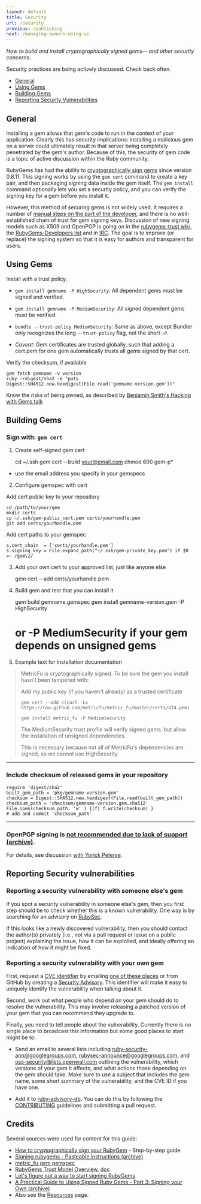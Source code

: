```yaml
---
layout: default
title: Security
url: /security
previous: /publishing
next: /managing-owners-using-ui
---
```


<em class="t-gray">How to build and install cryptographically signed gems-- and other security concerns.</em>

Security practices are being actively discussed. Check back often.

* [General](#general)
* [Using Gems](#using-gems)
* [Building Gems](#building-gems)
* [Reporting Security Vulnerabilities](#reporting-security-vulnerabilities)

General
-------

Installing a gem allows that gem's code to run in the context of your
application. Clearly this has security implications: installing a malicious gem
on a server could ultimately result in that server being completely penetrated
by the gem's author. Because of this, the security of gem code is a topic of
active discussion within the Ruby community.

RubyGems has had the ability to [cryptographically sign
gems](http://docs.seattlerb.org/rubygems/Gem/Security.html) since version
0.8.11. This signing works by using the `gem cert` command to create a key
pair, and then packaging signing data inside the gem itself. The `gem install`
command optionally lets you set a security policy, and you can verify the
signing key for a gem before you install it.

However, this method of securing gems is not widely used. It requires a number
of [manual steps on the part of the developer](#building-gems), and there is no
well-established chain of trust for gem signing keys.  Discussion of new
signing models such as X509 and OpenPGP is going on in the [rubygems-trust
wiki](https://github.com/rubygems-trust/rubygems.org/wiki/_pages), the
[RubyGems-Developers
list](https://groups.google.com/d/msg/rubygems-developers/lnnGTlfsuYo/TLDcJ2RPSDoJ)
and in [IRC](irc://chat.freenode.net/#rubygems-trust). The goal is to improve
(or replace) the signing system so that it is easy for authors and transparent
for users.

Using Gems
-------

Install with a trust policy.

  * `gem install gemname -P HighSecurity`: All dependent gems must be signed
    and verified.

  * `gem install gemname -P MediumSecurity`: All signed dependent gems must be
    verified.

  * `bundle --trust-policy MediumSecurity`: Same as above, except Bundler only
    recognizes the long `--trust-policy` flag, not the short `-P`.

  * *Caveat:* Gem certificates are trusted globally, such that adding a
    cert.pem for one gem automatically trusts all gems signed by that cert.

Verify the checksum, if available

    gem fetch gemname -v version
    ruby -rdigest/sha2 -e "puts Digest::SHA512.new.hexdigest(File.read('gemname-version.gem'))"

Know the risks of being pwned, as described by [Benjamin Smith's Hacking with Gems talk](https://youtu.be/zEBReauO-vg)

Building Gems
-------

### Sign with: `gem cert`

1) Create self-signed gem cert

    cd ~/.ssh
    gem cert --build your@email.com
    chmod 600 gem-p*

- use the email address you specify in your gemspecs

2) Configure gemspec with cert

Add cert public key to your repository

    cd /path/to/your/gem
    mkdir certs
    cp ~/.ssh/gem-public_cert.pem certs/yourhandle.pem
    git add certs/yourhandle.pem

Add cert paths to your gemspec

    s.cert_chain  = ['certs/yourhandle.pem']
    s.signing_key = File.expand_path("~/.ssh/gem-private_key.pem") if $0 =~ /gem\z/

3) Add your own cert to your approved list, just like anyone else

    gem cert --add certs/yourhandle.pem

4) Build gem and test that you can install it

    gem build gemname.gemspec
    gem install gemname-version.gem -P HighSecurity
    # or -P MediumSecurity if your gem depends on unsigned gems

5) Example text for installation documentation

> MetricFu is cryptographically signed. To be sure the gem you install hasn't been tampered with:
>
> Add my public key (if you haven't already) as a trusted certificate
>
> `gem cert --add <(curl -Ls https://raw.github.com/metricfu/metric_fu/master/certs/bf4.pem)`
>
> `gem install metric_fu -P MediumSecurity`
>
> The MediumSecurity trust profile will verify signed gems, but allow the installation of unsigned dependencies.
>
> This is necessary because not all of MetricFu's dependencies are signed, so we cannot use HighSecurity.

-------

### Include checksum of released gems in your repository

    require 'digest/sha2'
    built_gem_path = 'pkg/gemname-version.gem'
    checksum = Digest::SHA512.new.hexdigest(File.read(built_gem_path))
    checksum_path = 'checksum/gemname-version.gem.sha512'
    File.open(checksum_path, 'w' ) {|f| f.write(checksum) }
    # add and commit 'checksum_path'

-------

### OpenPGP signing is [not recommended due to lack of support (archive)](https://web.archive.org/web/20131125012205/http://www.rubygems-openpgp-ca.org/blog/nobody-cares-about-signed-gems.html).

For details, see discussion [with Yorick
Peterse](https://github.com/rubygems/guides/pull/70#issuecomment-29007487).

Reporting Security vulnerabilities
-------


### Reporting a security vulnerability with someone else's gem

If you spot a security vulnerability in someone else's gem, then you
first step should be to check whether this is a known vulnerability.
One way is by searching for an advisory on [RubySec](http://rubysec.com).

If this looks like a newly discovered vulnerability, then you should
contact the author(s) privately (i.e., not via a pull request or issue on a
public project) explaining the issue, how it can be exploited, and ideally
offering an indication of how it might be fixed.

### Reporting a security vulnerability with your own gem

First, request a [CVE identifier](https://www.cve.org/ResourcesSupport/FAQs)
by emailing [one of these places](https://github.com/RedHatProductSecurity/CVE-HOWTO#how-do-i-request-a-cve)
or from GitHub by creating a [Security Advisory](https://docs.github.com/en/code-security/security-advisories/repository-security-advisories/about-repository-security-advisories#cve-identification-numbers).
This identifier will make it easy to uniquely identify the vulnerability when talking about it.

Second, work out what people who depend on your gem should do to resolve the
vulnerability. This may involve releasing a patched version of your gem that
you can recommend they upgrade to.

Finally, you need to tell people about the vulnerability. Currently there
is no single place to broadcast this information but some good places to
start might be to:

- Send an email to several lists including ruby-security-ann@googlegroups.com,
  rubysec-announce@googlegroups.com, and oss-security@lists.openwall.com
  outlining the vulnerability, which versions of your gem it affects, and what
  actions those depending on the gem should take. Make sure to use a subject
  that includes the gem name, some short summary of the vulnerability, and the
  CVE ID if you have one.

- Add it to [ruby-advisory-db](https://github.com/rubysec/ruby-advisory-db/).
  You can do this by following the
  [CONTRIBUTING](https://github.com/rubysec/ruby-advisory-db/blob/master/CONTRIBUTING.md)
  guidelines and submitting a pull request.

Credits
-------

Several sources were used for content for this guide:

* [How to cryptographically sign your RubyGem](http://www.benjaminfleischer.com/2013/11/08/how-to-sign-your-rubygem-cert/) - Step-by-step guide
* [Signing rubygems - Pasteable instructions (archive)](https://web.archive.org/web/20130218074304/https://developer.zendesk.com/blog/2013/02/03/signing-gems/)
* [metric_fu gem gemspec](https://github.com/metricfu/metric_fu/blob/master/metric_fu.gemspec)
* [RubyGems Trust Model Overview](https://github.com/rubygems-trust/rubygems.org/wiki/Overview), [doc](https://goo.gl/ybFIO)
* [Let's figure out a way to start signing RubyGems](https://tonyarcieri.com/lets-figure-out-a-way-to-start-signing-rubygems)
* [A Practical Guide to Using Signed Ruby Gems - Part 3: Signing your Own (archive)](https://web.archive.org/web/20131125020053/http://blog.meldium.com/home/2013/3/6/signing-gems-how-to)
* Also see the [Resources](/resources) page.
